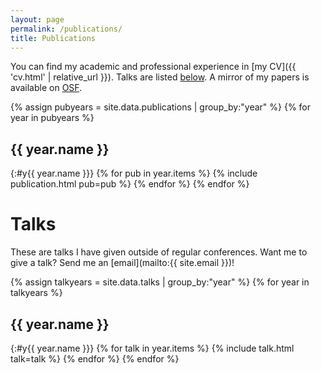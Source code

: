 ```yaml
---
layout: page
permalink: /publications/
title: Publications
---
```


You can find my academic and professional experience in [my CV]({{ 'cv.html' | relative_url  }}). Talks are listed [below](#talks). A mirror of my papers is available on [OSF](https://osf.io/k7n9v/).

{% assign pubyears = site.data.publications | group_by:"year" %}
{% for year in pubyears %}
## {{ year.name }}
{:#y{{ year.name }}}
{% for pub in year.items %}
  {% include publication.html pub=pub %}
{% endfor %}
{% endfor %}


# Talks

These are talks I have given outside of regular conferences. Want me to give a talk? Send me an [email](mailto:{{ site.email }})!

{% assign talkyears = site.data.talks | group_by:"year" %}
{% for year in talkyears %}
## {{ year.name }}
{:#y{{ year.name }}}
{% for talk in year.items %}
  {% include talk.html talk=talk %}
{% endfor %}
{% endfor %}

